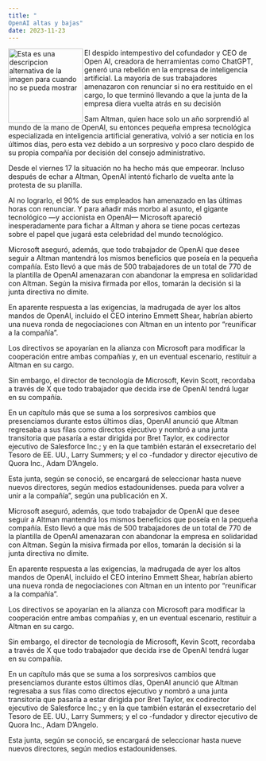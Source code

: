 ```yaml
---
title: "
OpenAI altas y bajas"
date: 2023-11-23
---
```

<img src="https://encrypted-tbn0.gstatic.com/images?q=tbn:ANd9GcS-Pg-5uZzsw0v4N25K2DSmlFQb36KRLiLlMQ&usqp=CAU" alt="Esta es una descripcion alternativa de la imagen para cuando no se pueda mostrar" width="150" height="150" align="left"/>
El despido intempestivo del cofundador y CEO de Open AI, creadora de herramientas como ChatGPT, generó una rebelión en la empresa de inteligencia artificial. La mayoría de sus trabajadores amenazaron con renunciar si no era restituido en el cargo, lo que terminó llevando a que la junta de la empresa diera vuelta atrás en su decisión

Sam Altman, quien hace solo un año sorprendió al mundo de la mano de OpenAI, su entonces pequeña empresa tecnológica especializada en inteligencia artificial generativa, volvió a ser noticia en los últimos días, pero esta vez debido a un sorpresivo y poco claro despido de su propia compañía por decisión del consejo administrativo.

Desde el viernes 17 la situación no ha hecho más que empeorar. Incluso después de echar a Altman, OpenAI intentó ficharlo de vuelta ante la protesta de su planilla.

Al no lograrlo, el 90% de sus empleados han amenazado en las últimas horas con renunciar. Y para añadir más morbo al asunto, el gigante tecnológico —y accionista en OpenAI— Microsoft apareció inesperadamente para fichar a Altman y ahora se tiene pocas certezas sobre el papel que jugará esta celebridad del mundo tecnológico.

Microsoft aseguró, además, que todo trabajador de OpenAI que desee seguir a Altman mantendrá los mismos beneficios que poseía en la pequeña compañía. Esto llevó a que más de 500 trabajadores de un total de 770 de la plantilla de OpenAI amenazaran con abandonar la empresa en solidaridad con Altman. Según la misiva firmada por ellos, tomarán la decisión si la junta directiva no dimite.

En aparente respuesta a las exigencias, la madrugada de ayer los altos mandos de OpenAI, incluido el CEO interino Emmett Shear, habrían abierto una nueva ronda de negociaciones con Altman en un intento por “reunificar a la compañía”.

Los directivos se apoyarían en la alianza con Microsoft para modificar la cooperación entre ambas compañías y, en un eventual escenario, restituir a Altman en su cargo.

Sin embargo, el director de tecnología de Microsoft, Kevin Scott, recordaba a través de X que todo trabajador que decida irse de OpenAI tendrá lugar en su compañía.

En un capítulo más que se suma a los sorpresivos cambios que presenciamos durante estos últimos días, OpenAI anunció que Altman regresaba a sus filas como directos ejecutivo y nombró a una junta transitoria que pasaría a estar dirigida por Bret Taylor, ex codirector ejecutivo de Salesforce Inc.; y en la que también estarán el exsecretario del Tesoro de EE. UU., Larry Summers; y el co -fundador y director ejecutivo de Quora Inc., Adam D’Angelo.

Esta junta, según se conoció, se encargará de seleccionar hasta nueve nuevos directores, según medios estadounidenses. pueda para volver a unir a la compañía”, según una publicación en X.

Microsoft aseguró, además, que todo trabajador de OpenAI que desee seguir a Altman mantendrá los mismos beneficios que poseía en la pequeña compañía. Esto llevó a que más de 500 trabajadores de un total de 770 de la plantilla de OpenAI amenazaran con abandonar la empresa en solidaridad con Altman. Según la misiva firmada por ellos, tomarán la decisión si la junta directiva no dimite.

En aparente respuesta a las exigencias, la madrugada de ayer los altos mandos de OpenAI, incluido el CEO interino Emmett Shear, habrían abierto una nueva ronda de negociaciones con Altman en un intento por “reunificar a la compañía”.

Los directivos se apoyarían en la alianza con Microsoft para modificar la cooperación entre ambas compañías y, en un eventual escenario, restituir a Altman en su cargo.

Sin embargo, el director de tecnología de Microsoft, Kevin Scott, recordaba a través de X que todo trabajador que decida irse de OpenAI tendrá lugar en su compañía.

En un capítulo más que se suma a los sorpresivos cambios que presenciamos durante estos últimos días, OpenAI anunció que Altman regresaba a sus filas como directos ejecutivo y nombró a una junta transitoria que pasaría a estar dirigida por Bret Taylor, ex codirector ejecutivo de Salesforce Inc.; y en la que también estarán el exsecretario del Tesoro de EE. UU., Larry Summers; y el co -fundador y director ejecutivo de Quora Inc., Adam D’Angelo.

Esta junta, según se conoció, se encargará de seleccionar hasta nueve nuevos directores, según medios estadounidenses.
